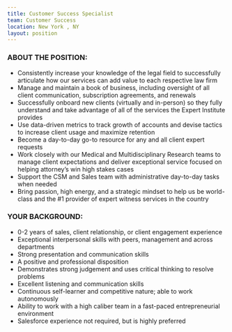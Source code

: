 ```yaml
---
title: Customer Success Specialist
team: Customer Success
location: New York , NY
layout: position
---
```


### ABOUT THE POSITION:

- Consistently increase your knowledge of the legal field to successfully articulate how our services can add value to each respective law firm
- Manage and maintain a book of business, including oversight of all client communication, subscription agreements, and renewals
- Successfully onboard new clients (virtually and in-person) so they fully understand and take advantage of all of the services the Expert Institute provides
- Use data-driven metrics to track growth of accounts and devise tactics to increase client usage and maximize retention
- Become a day-to-day go-to resource for any and all client expert requests
- Work closely with our Medical and Multidisciplinary Research teams to manage client expectations and deliver exceptional service focused on helping attorney’s win high stakes cases
- Support the CSM and Sales team with administrative day-to-day tasks when needed
- Bring passion, high energy, and a strategic mindset to help us be world-class and the #1 provider of expert witness services in the country

### YOUR BACKGROUND:

- 0-2 years of sales, client relationship, or client engagement experience
- Exceptional interpersonal skills with peers, management and across departments
- Strong presentation and communication skills
- A positive and professional disposition
- Demonstrates strong judgement and uses critical thinking to resolve problems
- Excellent listening and communication skills
- Continuous self-learner and competitive nature; able to work autonomously
- Ability to work with a high caliber team in a fast-paced entrepreneurial environment
- Salesforce experience not required, but is highly preferred